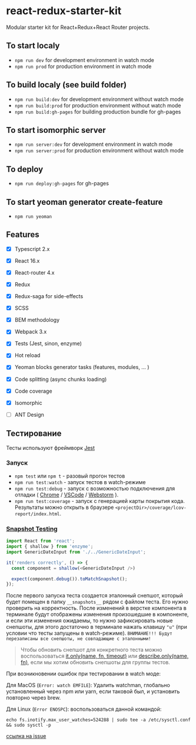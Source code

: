 # react-redux-starter-kit
Modular starter kit for React+Redux+React Router projects.

## To start localy
- ```npm run dev``` for development environment in watch mode
- ```npm run prod``` for production environment in watch mode

## To build localy (see build folder)
- ```npm run build:dev``` for development environment without watch mode
- ```npm run build:prod``` for production environment without watch mode
- ```npm run build:gh-pages``` for building production bundle for gh-pages

## To start isomorphic server
- ```npm run server:dev``` for development environment in watch mode
- ```npm run server:prod``` for production environment without watch mode

## To deploy
- ```npm run deploy:gh-pages``` for gh-pages

## To start yeoman generator create-feature
- ```npm run yeoman```

## Features
- [x] Typescript 2.x
- [x] React 16.x
- [x] React-router 4.x
- [x] Redux
- [x] Redux-saga for side-effects
- [x] SCSS
- [x] BEM methodology
- [x] Webpack 3.x
- [x] Tests (Jest, sinon, enzyme)
- [x] Hot reload
- [x] Yeoman blocks generator tasks (features, modules, ... )
- [x] Code splitting (async chunks loading)
- [x] Code coverage
- [x] Isomorphic
- [ ] ANT Design


## Тестирование

Тесты используют фреймворк [Jest](http://facebook.github.io/jest/)

### Запуск

* `npm test` или `npm t` - разовый прогон тестов
* `npm run test:watch` - запуск тестов в watch-режиме
* `npm run test:debug` - запуск с возможностью подключения для отладки
(
  [Chrome](http://facebook.github.io/jest/docs/en/troubleshooting.html#content) /
  [VSCode](http://facebook.github.io/jest/docs/en/troubleshooting.html#debugging-in-vs-code) /
  [Webstorm](http://facebook.github.io/jest/docs/en/troubleshooting.html#debugging-in-webstorm)
).
* `npm run test:coverage` - запуск с генерацией карты покрытия кода. Результаты можно открыть в браузере `<projectDir>/coverage/lcov-report/index.html`.

### [Snapshot Testing](http://facebook.github.io/jest/docs/en/snapshot-testing.html#content)

```typescript
import React from 'react';
import { shallow } from 'enzyme';
import GenericDateInput from './../GenericDateInput';

it('renders correctly', () => {
  const component = shallow(<GenericDateInput />)

  expect(component.debug()).toMatchSnapshot();
});
```

После первого запуска теста создается эталонный снепшот, который будет помещен в папку `__snapshots__` рядом с файлом
теста. Его нужно проверить на корректность. После изменений в верстке компонента в терминале будут отображены изменения
произошедшие в компоненте, и если эти изменения ожидаемы, то нужно зафиксировать новые снепшоты, для этого достаточно
в терминале нажать клавишу `"u"` (при условии что тесты запущены в watch-режиме). `ВНИМАНИЕ!!! Будут перезаписаны все снепшоты,
не совпадающие с эталонными!`

> Чтобы обновить снепшот для конкретного теста можно воспользоваться [it.only(name, fn, timeout)](http://facebook.github.io/jest/docs/en/api.html#testonlyname-fn-timeout) или [describe.only(name, fn)](http://facebook.github.io/jest/docs/en/api.html#describeonlyname-fn), если мы хотим обновить снепшоты для группы тестов.

При возникновении ошибок при тестировании в watch моде:

Для MacOS (`Error: watch EMFILE`): Удалить watchman, глобально установленный через npm или yarn, если таковой был, и установить повторно через brew.

Для Linux (`Error ENOSPC`): воспользоваться данной командой:
```
echo fs.inotify.max_user_watches=524288 | sudo tee -a /etc/sysctl.conf && sudo sysctl -p
``` 
[ссылка на issue](https://github.com/facebook/jest/issues/3254)
